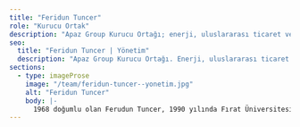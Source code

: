 ```yaml
---
title: "Feridun Tuncer"
role: "Kurucu Ortak"
description: "Apaz Group Kurucu Ortağı; enerji, uluslararası ticaret ve gıda perakendesi girişimcisi."
seo:
  title: "Feridun Tuncer | Yönetim"
  description: "Apaz Group Kurucu Ortağı. Enerji, uluslararası ticaret ve gıda perakendesi deneyimi."
sections:
  - type: imageProse
    image: "/team/feridun-tuncer--yonetim.jpg"
    alt: "Feridun Tuncer"
    body: |-
      1968 doğumlu olan Ferudun Tuncer, 1990 yılında Fırat Üniversitesi Veteriner Fakültesinden mezun oldu. 1993 yılında ev ve işyerlerinde haşere mücadelesi işine girdi. Tuncer, 1993 yılında Egecan enerji pazarlama şirketini, 2000 yılında uluslararası gemi tedariği ve transit ticaret işleri yapan Arma Ticaret’i, 2005 yılında ticaret ve taahhüt işi yapan Lara International-Dubai (UAE)’yi, 2006 yılında uluslararası inşaat ve taahhüt işleri yapan Karya İnşaat’ı kurdu. 2007 yılından itibaren gıda perakendesi işine girerek, 2007 yılında Baydöner restoran zincirinin, 2019 yılında da PidebyPide ve Bursa İshakbey restoran zincirlerinin Kurucu Ortağı oldu. Halen Türkiye’de 171 şubesiyle 3 marka altında hizmet veren Apaz Group’un Kurucu Ortağı ve Yönetim Kurulu’nda olan Tuncer, evli ve 2 çocuk babasıdır.
---
```

